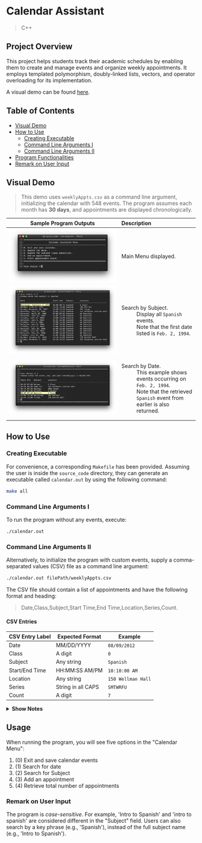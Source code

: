 # Calendar Assistant
> C++

## Project Overview
This project helps students track their academic schedules by enabling them to create and manage events and organize weekly appointments. It employs templated polymorphism, doubly-linked lists, vectors, and operator overloading for its implementation.

A visual demo can be found [here](https://github.com/jschhie/calendar-prog/blob/master/README.md#visual-demo).

## Table of Contents
* [Visual Demo](https://github.com/jschhie/calendar-prog/blob/master/README.md#visual-demo)
* [How to Use](https://github.com/jschhie/calendar-prog/blob/master/README.md#how-to-use)
  * [Creating Executable](https://github.com/jschhie/calendar-prog/blob/master/README.md#creating-executable)
  * [Command Line Arguments I](https://github.com/jschhie/calendar-prog/blob/master/README.md#command-line-arguments-i)
  * [Command Line Arguments II](https://github.com/jschhie/calendar-prog/blob/master/README.md#command-line-arguments-ii)
 * [Program Functionalities](https://github.com/jschhie/calendar-prog/blob/master/README.md#usage)
  * [Remark on User Input](https://github.com/jschhie/calendar-prog/blob/master/README.md#remark-on-user-input)

## Visual Demo
> This demo uses ```weeklyAppts.csv``` as a command line argument, initializing the calendar with 548 events. The program assumes each month has __30 days__, and appointments are displayed chronologically.

| Sample Program Outputs | Description |
| :---: | :--- |
| ![alt text](https://github.com/jschhie/Calendar-Assistant/blob/master/calendar_demos/Main%20Menu.png "Initial State Using Sample CSV File") | <dl><dt>Main Menu displayed.</dt></dl>|
| ![alt text](https://github.com/jschhie/Calendar-Assistant/blob/master/calendar_demos/New%20Search%20Subject%20Output.png "Query: Search by Subject") | <dl><dt> Search by Subject. </dt> <dd>Display all `Spanish` events.</dd> <dd> Note that the first date listed is `Feb. 2, 1994`.</dd></dl> |
| ![alt text](https://github.com/jschhie/Calendar-Assistant/blob/master/calendar_demos/New%20Search%20Date%20Output.png "Query: Search by Date")| <dl><dt>Search by Date.</dt> <dd>This example shows events occurring on `Feb. 2, 1994`. </dd> <dd> Note that the retrieved ```Spanish``` event from earlier is also returned. </dd> </dl> | 

## How to Use
### Creating Executable
For convenience, a corresponding `Makefile` has been provided. Assuming the user is inside the `source_code` directory, they can generate an executable called `calendar.out` by using the following command:

```bash
make all
```

### Command Line Arguments I
To run the program without any events, execute:
```bash
./calendar.out
```

### Command Line Arguments II 
Alternatively, to initialize the program with custom events, supply a comma-separated values (CSV) file as a command line argument:

```bash
./calendar.out filePath/weeklyAppts.csv
```

The CSV file should contain a list of appointments and have the following format and heading:
> Date,Class,Subject,Start Time,End Time,Location,Series,Count.

#### CSV Entries
| CSV Entry Label   | Expected Format     | Example           |
| ----------------- | -----------------   | -------           |
| Date              | MM/DD/YYYY          | ```08/09/2012```        |
| Class             | A digit             | ```0```                 |
| Subject           | Any string          | ```Spanish```           |
| Start/End Time    | HH:MM:SS AM/PM      | ```10:10:00 AM```       |
| Location          | Any string          | ```150 Wellman Hall```  |
| Series            | String in all CAPS  | ```SMTWRFU```           |
| Count             | A digit             | ```7```                 |

<details>
 <summary><b>Show Notes</b></summary>
 <dl>
  <dt> Abbreviations </dt>
  <dd> S - Saturday, M - Monday, T - Tuesday, W - Wednesday, R - Thursday, F - Friday, and U - Sunday. </dd>
  <dt> Adding Non-Weekly Events </dt>
  <dd> The user can either: <li> (a) Leave both the "Series" and "Count" blank, or </li>
   <li> (b) Provide a single character for "Series" and set "Count" to 1.</li></dd>
 </dl>
</details>

## Usage
When running the program, you will see five options in the "Calendar Menu":
1. (0) Exit and save calendar events
2. (1) Search for date
3. (2) Search for Subject
4. (3) Add an appointment
5. (4) Retrieve total number of appointments

### Remark on User Input
The program is *case-sensitive*. For example, 'Intro to Spanish' and 'intro to spanish' are considered different in the "Subject" field. Users can also search by a key phrase (e.g., 'Spanish'), instead of the full subject name (e.g., 'Intro to Spanish').
